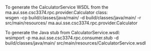 To generate the CalculatorService WSDL from the ma.aui.sse.csc3374.rpc.provider.Calculator class:\
wsgen -cp build/classes/java/main/ -d build/classes/java/main/ -r src/main/resources/ ma.aui.sse.csc3374.rpc.provider.Calculator

To generate the Java stub from CalculatorService.wsdl:\
wsimport -p ma.aui.sse.csc3374.rpc.consumer.stub -d build/classes/java/main/ src/main/resources/CalculatorService.wsdl
